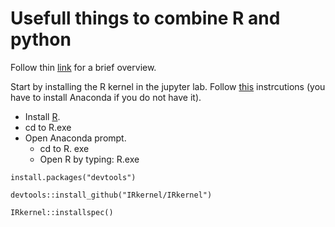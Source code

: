 # Usefull things to combine R and python

Follow thin [link](https://www.linkedin.com/pulse/interfacing-r-from-python-3-jupyter-notebook-jared-stufft/) for a brief overview.   

Start by installing the R kernel in the jupyter lab. Follow [this](https://richpauloo.github.io/2018-05-16-Installing-the-R-kernel-in-Jupyter-Lab/) instrcutions (you have to install Anaconda if you do not have it).  

- Install [R](https://cloud.r-project.org/).  
- cd to R.exe    
- Open Anaconda prompt.  
  - cd to R. exe
  - Open R by typing: R.exe  
 
 
```
install.packages("devtools")

devtools::install_github("IRkernel/IRkernel")

IRkernel::installspec()
```
